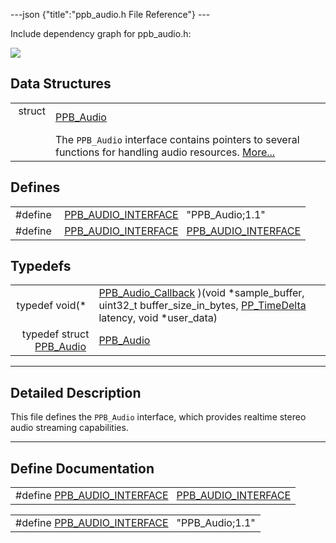 ---json {"title":"ppb\_audio.h File Reference"} ---

Include dependency graph for ppb\_audio.h:

![](/docs/native-client/pepper_dev/c/ppb__audio_8h__incl.png)

Data Structures
---------------

<table><tbody><tr class="odd"><td style="text-align: right;">struct  </td><td><a href="/docs/native-client/pepper_dev/c/struct_p_p_b___audio__1__1/" class="el">PPB_Audio</a></td></tr><tr class="even"><td style="text-align: right;"> </td><td>The <code>PPB_Audio</code> interface contains pointers to several functions for handling audio resources. <a href="/docs/native-client/pepper_dev/c/struct_p_p_b___audio__1__1#details">More...</a><br />
</td></tr></tbody></table>

Defines
-------

<table><tbody><tr class="odd"><td style="text-align: right;">#define </td><td><a href="/docs/native-client/pepper_dev/c/ppb__audio_8h#a05e57cf808f3ccd4467019e20832f28d" class="el">PPB_AUDIO_INTERFACE</a>   "PPB_Audio;1.1"</td></tr><tr class="even"><td style="text-align: right;">#define </td><td><a href="/docs/native-client/pepper_dev/c/ppb__audio_8h#a7d9614327b9f7d6e145eabd5bf2c4ad1" class="el">PPB_AUDIO_INTERFACE</a>   <a href="/docs/native-client/pepper_dev/c/ppb__audio_8h#a05e57cf808f3ccd4467019e20832f28d" class="el">PPB_AUDIO_INTERFACE</a></td></tr></tbody></table>

Typedefs
--------

<table><tbody><tr class="odd"><td style="text-align: right;">typedef void(* </td><td><a href="/docs/native-client/pepper_dev/c/group___typedefs#ga2ec91970f3cb75769ce631b3b732803e" class="el">PPB_Audio_Callback</a> )(void *sample_buffer, uint32_t buffer_size_in_bytes, <a href="/docs/native-client/pepper_dev/c/group___typedefs#ga3962a5355895925a757f613567e422fa" class="el">PP_TimeDelta</a> latency, void *user_data)</td></tr><tr class="even"><td style="text-align: right;">typedef struct <a href="/docs/native-client/pepper_dev/c/struct_p_p_b___audio__1__1/" class="el">PPB_Audio</a> </td><td><a href="/docs/native-client/pepper_dev/c/group___interfaces#gaa420ab6e5eec1d780700bb505fe7d7f5" class="el">PPB_Audio</a></td></tr></tbody></table>

------------------------------------------------------------------------

<span id="details" class="anchor" style="margin: 0;"></span>

Detailed Description
--------------------

This file defines the `PPB_Audio` interface, which provides realtime stereo audio streaming capabilities.

------------------------------------------------------------------------

Define Documentation
--------------------

<span id="a7d9614327b9f7d6e145eabd5bf2c4ad1" class="anchor" style="margin: 0;"></span>

<table><tbody><tr class="odd"><td>#define <a href="/docs/native-client/pepper_dev/c/ppb__audio_8h#a7d9614327b9f7d6e145eabd5bf2c4ad1" class="el">PPB_AUDIO_INTERFACE</a>   <a href="/docs/native-client/pepper_dev/c/ppb__audio_8h#a05e57cf808f3ccd4467019e20832f28d" class="el">PPB_AUDIO_INTERFACE</a></td></tr></tbody></table>

<span id="a05e57cf808f3ccd4467019e20832f28d" class="anchor" style="margin: 0;"></span>

<table><tbody><tr class="odd"><td>#define <a href="/docs/native-client/pepper_dev/c/ppb__audio_8h#a05e57cf808f3ccd4467019e20832f28d" class="el">PPB_AUDIO_INTERFACE</a>   "PPB_Audio;1.1"</td></tr></tbody></table>
